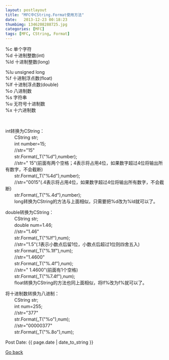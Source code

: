 ```yaml
---
layout: postlayout
title: "MFC中CString.Format使用方法"
date:   2013-12-23 00:18:23 
thumbimg: 1346208288725.jpg
categories: [MFC]
tags: [MFC, CString, Format]
---
```


<div id="cnblogs_post_body"><p>%c 单个字符<br />%d 十进制整数(int)<br />%ld 十进制整数(long)</p>

<p>%lu unsigned long<br />%f 十进制浮点数(float)<br />%lf 十进制浮点数(double)<br />%o 八进制数<br />%s 字符串<br />%u 无符号十进制数<br />%x 十六进制数</p>
<p>&nbsp;</p>
<p>int转换为CString：<br />　　CString str;<br />　　int number=15;<br />　　//str="15"<br />　　str.Format(_T("%d"),number);<br />　　//str=" 15"(前面有两个空格；4表示将占用4位，如果数字超过4位将输出所有数字，不会截断)<br />　　str.Format(_T("%4d"),number);<br />　　//str="0015"(.4表示将占用4位，如果数字超过4位将输出所有数字，不会截断)<br />　　str.Format(_T("%.4d"),number);<br />　　long转换为CString的方法与上面相似，只需要把%d改为%ld就可以了。</p>
<p>double转换为CString：<br />　　CString str;<br />　　double num=1.46;<br />　　//str="1.46"<br />　　str.Format(_T("%lf"),num);<br />　　//str="1.5"(.1表示小数点后留1位，小数点后超过1位则四舍五入)<br />　　str.Format(_T("%.1lf"),num);<br />　　//str="1.4600"<br />　　str.Format(_T("%.4f"),num);<br />　　//str=" 1.4600"(前面有1个空格)<br />　　str.Format(_T("%7.4f"),num);<br />　　float转换为CString的方法也同上面相似，将lf%改为f%就可以了。</p>
<p>将十进制数转换为八进制：<br />　　CString str;<br />　　int num=255;<br />　　//str="377"<br />　　str.Format(_T("%o"),num);<br />　　//str="00000377"<br />　　str.Format(_T("%.8o"),num);</p></div>

<p>Post Date: {{ page.date | date_to_string }}</p>

<a href="{{ site.baseurl }}/index.html">Go back</a>